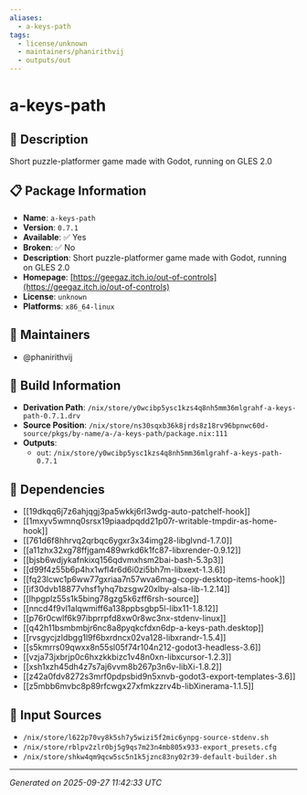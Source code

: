 ```yaml
---
aliases:
  - a-keys-path
tags:
  - license/unknown
  - maintainers/phanirithvij
  - outputs/out
---
```


# a-keys-path

## 📝 Description

Short puzzle-platformer game made with Godot, running on GLES 2.0

## 📋 Package Information

- **Name**: `a-keys-path`
- **Version**: `0.7.1`
- **Available**: ✅ Yes
- **Broken**: ✅ No
- **Description**: Short puzzle-platformer game made with Godot, running on GLES 2.0
- **Homepage**: [https://geegaz.itch.io/out-of-controls](https://geegaz.itch.io/out-of-controls)
- **License**: `unknown`
- **Platforms**: `x86_64-linux`
## 👥 Maintainers

- @phanirithvij


## 🔧 Build Information

- **Derivation Path**: `/nix/store/y0wcibp5ysc1kzs4q8nh5mm36mlgrahf-a-keys-path-0.7.1.drv`
- **Source Position**: `/nix/store/ns30sqxb36k8jrds8z18rv96bpnwc60d-source/pkgs/by-name/a-/a-keys-path/package.nix:111`
- **Outputs**:
  - `out`:  `/nix/store/y0wcibp5ysc1kzs4q8nh5mm36mlgrahf-a-keys-path-0.7.1`

## 🔗 Dependencies

- [[19dkqq6j7z6ahjqgj3pa5wkkj6rl3wdg-auto-patchelf-hook]]
- [[1mxyv5wmnq0srsx19piaadpqdd21p07r-writable-tmpdir-as-home-hook]]
- [[761d6f8hhrvq2qrbqc6ygxr3x34img28-libglvnd-1.7.0]]
- [[a11zhx32xg78ffjgam489wrkd6k1fc87-libxrender-0.9.12]]
- [[bjsb6wdjykafnkixq156qdvmxhsm2bai-bash-5.3p3]]
- [[d99f4z55b6p4hx1wfl4r6d6i0zi5bh7m-libxext-1.3.6]]
- [[fq23lcwc1p6ww77gxriaa7n57wva6mag-copy-desktop-items-hook]]
- [[if30dvb18877vhsf1yhq7bzsgw20xlby-alsa-lib-1.2.14]]
- [[lhpgplz55s1k5bing78gzg5k6zff6rsh-source]]
- [[nncd4f9vl1alqwmiff6a138ppbsgbp5l-libx11-1.8.12]]
- [[p76r0cwlf6k97ibprrpfd8xw0r8wc3nx-stdenv-linux]]
- [[q42h11bsmbmbjr6nc8a8pyqkcfdxn6dp-a-keys-path.desktop]]
- [[rvsgycjzldbgg1l9f6bxrdncx02va128-libxrandr-1.5.4]]
- [[s5kmrrs09qwxx8n55sl05f74r104n212-godot3-headless-3.6]]
- [[vzja73jxbrjp0c6hxzkkbizc1v48n0xn-libxcursor-1.2.3]]
- [[xsh1xzh45dh4z7s7aj6vvm8b267p3n6v-libXi-1.8.2]]
- [[z42a0fdv8272s3mrf0pdpsbid9n5xnvb-godot3-export-templates-3.6]]
- [[z5mbb6mvbc8p89rfcwgx27xfmkzzrv4b-libXinerama-1.1.5]]

## 📁 Input Sources

- `/nix/store/l622p70vy8k5sh7y5wizi5f2mic6ynpg-source-stdenv.sh`
- `/nix/store/rblpv2zlr0bj5g9qs7m23n4mb805x933-export_presets.cfg`
- `/nix/store/shkw4qm9qcw5sc5n1k5jznc83ny02r39-default-builder.sh`

---
*Generated on 2025-09-27 11:42:33 UTC*

